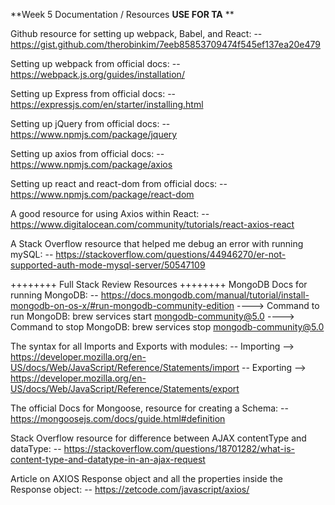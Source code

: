 **Week 5 Documentation / Resources **USE FOR TA** **

Github resource for setting up webpack, Babel, and React:
-- https://gist.github.com/therobinkim/7eeb85853709474f545ef137ea20e479

Setting up webpack from official docs:
-- https://webpack.js.org/guides/installation/

Setting up Express from official docs:
-- https://expressjs.com/en/starter/installing.html

Setting up jQuery from official docs:
-- https://www.npmjs.com/package/jquery

Setting up axios from official docs:
-- https://www.npmjs.com/package/axios

Setting up react and react-dom from official docs:
-- https://www.npmjs.com/package/react-dom

A good resource for using Axios within React:
-- https://www.digitalocean.com/community/tutorials/react-axios-react

A Stack Overflow resource that helped me debug an error with running mySQL:
-- https://stackoverflow.com/questions/44946270/er-not-supported-auth-mode-mysql-server/50547109

++++++++ Full Stack Review Resources ++++++++
MongoDB Docs for running MongoDB:
-- https://docs.mongodb.com/manual/tutorial/install-mongodb-on-os-x/#run-mongodb-community-edition
----> Command to run MongoDB: brew services start mongodb-community@5.0
----> Command to stop MongoDB: brew services stop mongodb-community@5.0 

The syntax for all Imports and Exports with modules:
-- Importing --> https://developer.mozilla.org/en-US/docs/Web/JavaScript/Reference/Statements/import
-- Exporting --> https://developer.mozilla.org/en-US/docs/Web/JavaScript/Reference/Statements/export

The official Docs for Mongoose, resource for creating a Schema:
-- https://mongoosejs.com/docs/guide.html#definition

Stack Overflow resource for difference between AJAX contentType and dataType:
-- https://stackoverflow.com/questions/18701282/what-is-content-type-and-datatype-in-an-ajax-request

Article on AXIOS Response object and all the properties inside the Response object:
-- https://zetcode.com/javascript/axios/
